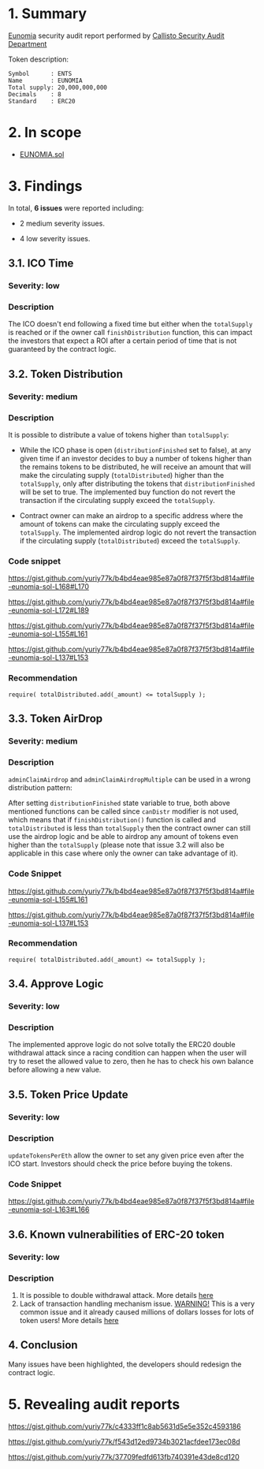 # 1. Summary

[Eunomia](https://etherscan.io/address/0x0f612a09ead55bb81b6534e80ed5a21bf0a27b16#code) security audit report performed by [Callisto Security Audit Department](https://github.com/EthereumCommonwealth/Auditing)

Token description:

	Symbol      : ENTS
	Name        : EUNOMIA
	Total supply: 20,000,000,000
	Decimals    : 8
	Standard    : ERC20

# 2. In scope

- [EUNOMIA.sol](https://gist.github.com/yuriy77k/b4bd4eae985e87a0f87f37f5f3bd814a)

# 3. Findings

In total, **6 issues** were reported including:

- 2 medium severity issues.

- 4 low severity issues.

## 3.1. ICO Time

### Severity: low

### Description

The ICO doesn't end following a fixed time but either when the `totalSupply` is reached or if the owner call `finishDistribution` function, this can impact the investors that expect a ROI after a certain period of time that is not guaranteed by the contract logic.

## 3.2. Token Distribution

### Severity: medium

### Description

It is possible to distribute a value of tokens higher than `totalSupply`:

- While the ICO phase is open (`distributionFinished` set to false), at any given time if an investor decides to buy a number of tokens higher than the remains tokens to be distributed, he will receive an amount that will make the circulating supply (`totalDistributed`) higher than the `totalSupply`, only after distributing the tokens that `distributionFinished` will be set to true. The implemented buy function do not revert the transaction if the circulating supply exceed the `totalSupply`.

- Contract owner can make an airdrop to a specific address where the amount of tokens can make the circulating supply exceed the `totalSupply`. The implemented airdrop logic do not revert the transaction if the circulating supply (`totalDistributed`) exceed the `totalSupply`.

### Code snippet

https://gist.github.com/yuriy77k/b4bd4eae985e87a0f87f37f5f3bd814a#file-eunomia-sol-L168#L170

https://gist.github.com/yuriy77k/b4bd4eae985e87a0f87f37f5f3bd814a#file-eunomia-sol-L172#L189

https://gist.github.com/yuriy77k/b4bd4eae985e87a0f87f37f5f3bd814a#file-eunomia-sol-L155#L161

https://gist.github.com/yuriy77k/b4bd4eae985e87a0f87f37f5f3bd814a#file-eunomia-sol-L137#L153


### Recommendation

```solidity
require( totalDistributed.add(_amount) <= totalSupply );
```

## 3.3. Token AirDrop

### Severity: medium

### Description

`adminClaimAirdrop` and `adminClaimAirdropMultiple` can be used in a wrong distribution pattern:

After setting `distributionFinished` state variable to true, both above mentioned functions can be called since `canDistr` modifier is not used, which means that if `finishDistribution()` function is called and `totalDistributed` is less than `totalSupply` then the contract owner can still use the airdrop logic and be able to airdrop any amount of tokens even higher than the `totalSupply` (please note that issue 3.2 will also be applicable in this case where only the owner can take advantage of it).

### Code Snippet

https://gist.github.com/yuriy77k/b4bd4eae985e87a0f87f37f5f3bd814a#file-eunomia-sol-L155#L161

https://gist.github.com/yuriy77k/b4bd4eae985e87a0f87f37f5f3bd814a#file-eunomia-sol-L137#L153

### Recommendation

```solidity
require( totalDistributed.add(_amount) <= totalSupply );
```

## 3.4. Approve Logic

### Severity: low

### Description

The implemented approve logic do not solve totally the ERC20 double withdrawal attack since a racing condition can happen when the user will try to reset the allowed value to zero, then he has to check his own balance before allowing a new value.

## 3.5. Token Price Update

### Severity: low

### Description

`updateTokensPerEth` allow the owner to set any given price even after the ICO start. Investors should check the price before buying the tokens.

### Code Snippet

https://gist.github.com/yuriy77k/b4bd4eae985e87a0f87f37f5f3bd814a#file-eunomia-sol-L163#L166

## 3.6. Known vulnerabilities of ERC-20 token

### Severity: low

### Description

1. It is possible to double withdrawal attack. More details [here](https://docs.google.com/document/d/1YLPtQxZu1UAvO9cZ1O2RPXBbT0mooh4DYKjA_jp-RLM/edit)
2. Lack of transaction handling mechanism issue. [WARNING!](https://gist.github.com/Dexaran/ddb3e89fe64bf2e06ed15fbd5679bd20) This is a very common issue and it already caused millions of dollars losses for lots of token users! More details [here](https://docs.google.com/document/d/1Feh5sP6oQL1-1NHi-X1dbgT3ch2WdhbXRevDN681Jv4/edit)

## 4. Conclusion

Many issues have been highlighted, the developers should redesign the contract logic.

# 5. Revealing audit reports

https://gist.github.com/yuriy77k/c4333ff1c8ab5631d5e5e352c4593186

https://gist.github.com/yuriy77k/f543d12ed9734b3021acfdee173ec08d

https://gist.github.com/yuriy77k/37709fedfd613fb740391e43de8cd120
